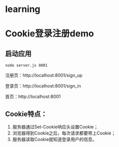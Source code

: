 # learning
# Cookie登录注册demo

## 启动应用
`node server.js 8001`

注册页：http://localhost:8001/sign_up

登录页：http://localhost:8001/sign_in

首页：http://localhost:8001

## Cookie特点：

1. 服务器通过Set-Cookie响应头设置Cookie；
2. 浏览器得到Cookie之后，每次请求都要带上Cookie；
3. 服务器读取Cookie就知道登录用户的信息。